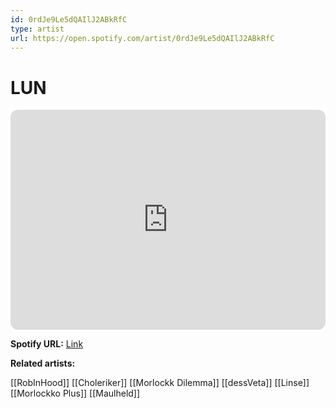 ```yaml
---
id: 0rdJe9Le5dQAIlJ2ABkRfC
type: artist
url: https://open.spotify.com/artist/0rdJe9Le5dQAIlJ2ABkRfC
---
```

# LUN

<iframe style="border-radius:12px" src="https://open.spotify.com/embed/artist/0rdJe9Le5dQAIlJ2ABkRfC" width="100%" height="352" frameBorder="0" allowfullscreen="" allow="autoplay; clipboard-write; encrypted-media; fullscreen; picture-in-picture" loading="lazy"></iframe>

**Spotify URL:** [Link](https://open.spotify.com/artist/0rdJe9Le5dQAIlJ2ABkRfC)

**Related artists:**

[[RobInHood]]
[[Choleriker]]
[[Morlockk Dilemma]]
[[dessVeta]]
[[Linse]]
[[Morlockko Plus]]
[[Maulheld]]
